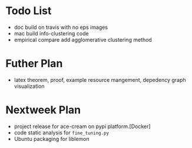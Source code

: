 # Todo List
* doc build on travis with no eps images
* mac build info-clustering code
* empirical compare add agglomerative clustering method

# Futher Plan
* latex theorem, proof, example resource mangement, depedency graph visualization

# Nextweek Plan
* project release for ace-cream on pypi platform.[Docker]
* code static analysis for `fine_tuning.py`
* Ubuntu packaging for liblemon
